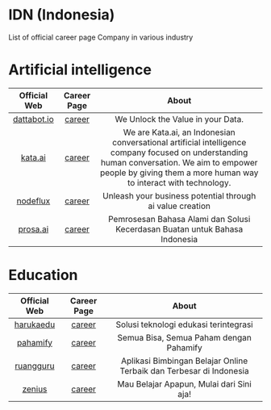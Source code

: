 # IDN (Indonesia)
List of official career page Company in various industry

# Artificial intelligence

| Official Web | Career Page | About |
|:---:|:---:|:---:|
|[dattabot.io](https://kata.ai/)|[career](https://dattabot.io/life-at-dattabot/)| We Unlock the Value in your Data. |
|[kata.ai](https://kata.ai/)|[career](https://kata.ai/career)| We are Kata.ai, an Indonesian conversational artificial intelligence company focused on understanding human conversation. We aim to empower people by giving them a more human way to interact with technology. |
|[nodeflux](https://www.nodeflux.io/)|[career](https://www.linkedin.com/company/nodeflux/jobs/)| Unleash your business potential through ai value creation |
|[prosa.ai](https://prosa.ai)|[career](https://prosa.ai/career#positions)| Pemrosesan Bahasa Alami dan Solusi Kecerdasan Buatan untuk Bahasa Indonesia |


# Education

| Official Web | Career Page | About |
|:---:|:---:|:---:|
|[harukaedu](https://harukaedu.com/)|[career](https://harukaedu.com/career/)| Solusi teknologi edukasi terintegrasi |
|[pahamify](https://pahamify.com/)|[career](https://pahamify.com/career-list/)| Semua Bisa, Semua Paham dengan Pahamify |
|[ruangguru](https://www.ruangguru.com/)|[career](https://career.ruangguru.com/)| Aplikasi Bimbingan Belajar Online Terbaik dan Terbesar di Indonesia |
|[zenius](https://www.zenius.net/)|[career](https://www.zenius.net/we-are-hiring/)| Mau Belajar Apapun, Mulai dari Sini aja! |
